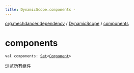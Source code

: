 ```yaml
---
title: DynamicScope.components - 
---
```


[org.mechdancer.dependency](../index.html) / [DynamicScope](index.html) / [components](./components.html)

# components

`val components: `[`Set`](https://kotlinlang.org/api/latest/jvm/stdlib/kotlin.collections/-set/index.html)`<`[`Component`](../-component/index.html)`>`

浏览所有组件

